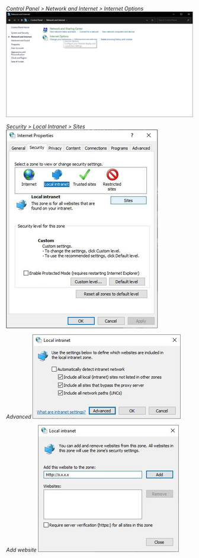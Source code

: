 *Control Panel > Network and Internet > Internet Options*
![](./images/internet-options-01.png)

*Security > Local Intranet > Sites*
![](./images/internet-options-02.png)

*Advanced*
![](./images/internet-options-03.png)

*Add website*
![](./images/internet-options-04.png)
